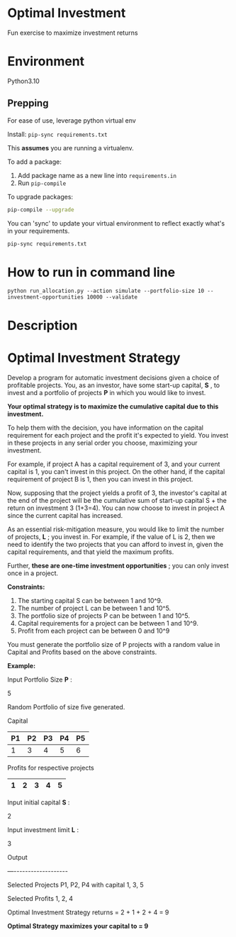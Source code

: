 # Optimal Investment
Fun exercise to maximize investment returns


# Environment
Python3.10

## Prepping
For ease of use, leverage python virtual env

Install:
`pip-sync requirements.txt`

This **assumes** you are running a virtualenv.

To add a package:

1. Add package name as a new line into `requirements.in`
2. Run `pip-compile`

To upgrade packages:

```sh
pip-compile --upgrade
```

You can 'sync' to update your virtual environment to reflect exactly what's in your requirements.

```sh
pip-sync requirements.txt
```


# How to run in command line

`python run_allocation.py --action simulate --portfolio-size 10 --investment-opportunities 10000 --validate`


# Description

# Optimal Investment Strategy

Develop a program for automatic investment decisions given a choice of profitable projects. You, as an investor, have some start-up capital, **S** , to invest and a portfolio of projects **P** in which you would like to invest.

**Your optimal strategy is to maximize the cumulative capital due to this investment.**

To help them with the decision, you have information on the capital requirement for each project and the profit it's expected to yield. You invest in these projects in any serial order you choose, maximizing your investment.

For example, if project A has a capital requirement of 3, and your current capital is 1, you can't invest in this project. On the other hand, if the capital requirement of project B is 1, then you can invest in this project.

Now, supposing that the project yields a profit of 3, the investor's capital at the end of the project will be the cumulative sum of start-up capital S + the return on investment 3 (1+3=4). You can now choose to invest in project A since the current capital has increased.

As an essential risk-mitigation measure, you would like to limit the number of projects, **L** ; you invest in. For example, if the value of L is 2, then we need to identify the two projects that you can afford to invest in, given the capital requirements, and that yield the maximum profits.

Further, **these are one-time investment opportunities** ; you can only invest once in a project.

**Constraints:**

1. The starting capital S can be between 1 and 10^9.
2. The number of project L can be between 1 and 10^5.
3. The portfolio size of projects P can be between 1 and 10^5.
4. Capital requirements for a project can be between 1 and 10^9.
5. Profit from each project can be between 0 and 10^9

You must generate the portfolio size of P projects with a random value in Capital and Profits based on the above constraints.

**Example:**

Input Portfolio Size **P** :

5

Random Portfolio of size five generated.

Capital

| P1 | P2 | P3 | P4 | P5 |
| --- | --- | --- | --- | --- |
| 1 | 3 | 4 | 5 | 6 |

Profits for respective projects

| 1 | 2 | 3 | 4 | 5 |
| --- | --- | --- | --- | --- |

Input initial capital **S** :

2

Input investment limit **L** :

3

Output

—-------------------

Selected Projects P1, P2, P4 with capital 1, 3, 5

Selected Profits 1, 2, 4

Optimal Investment Strategy returns = 2 + 1 + 2 + 4 = 9

**Optimal Strategy maximizes your capital to = 9**

